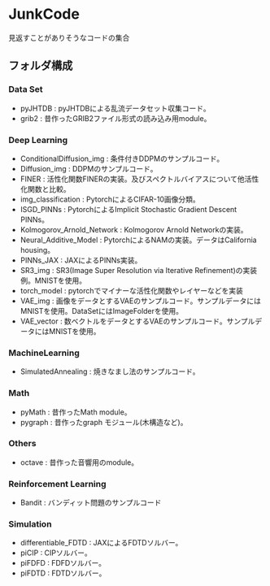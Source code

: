 # JunkCode
見返すことがありそうなコードの集合
## フォルダ構成
### Data Set
* pyJHTDB : pyJHTDBによる乱流データセット収集コード。
* grib2 : 昔作ったGRIB2ファイル形式の読み込み用module。
### Deep Learning
* ConditionalDiffusion_img : 条件付きDDPMのサンプルコード。
* Diffusion_img : DDPMのサンプルコード。
* FINER : 活性化関数FINERの実装。及びスペクトルバイアスについて他活性化関数と比較。
* img_classification : PytorchによるCIFAR-10画像分類。
* ISGD_PINNs : PytorchによるImplicit Stochastic Gradient Descent PINNs。
* Kolmogorov_Arnold_Network : Kolmogorov Arnold Networkの実装。
* Neural_Additive_Model : PytorchによるNAMの実装。データはCalifornia housing。
* PINNs_JAX : JAXによるPINNs実装。
* SR3_img : SR3(Image Super Resolution via Iterative Refinement)の実装例。MNISTを使用。
* torch_model : pytorchでマイナーな活性化関数やレイヤーなどを実装
* VAE_img : 画像をデータとするVAEのサンプルコード。サンプルデータにはMNISTを使用。DataSetにはImageFolderを使用。
* VAE_vector : 数ベクトルをデータとするVAEのサンプルコード。サンプルデータにはMNISTを使用。
### MachineLearning
* SimulatedAnnealing : 焼きなまし法のサンプルコード。
### Math
* pyMath : 昔作ったMath module。
* pygraph : 昔作ったgraph モジュール(木構造など)。
### Others
* octave : 昔作った音響用のmodule。
### Reinforcement Learning
* Bandit : バンディット問題のサンプルコード
### Simulation
* differentiable_FDTD : JAXによるFDTDソルバー。
* piCIP : CIPソルバー。
* piFDFD : FDFDソルバー。
* piFDTD : FDTDソルバー。